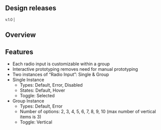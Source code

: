 ## Design releases

<small>v.1.0 | <auro-datetime utc="2022-03-25T00:01:00Z" month="long"></auro-datetime></small>

## Overview

## Features
* Each radio input is customizable within a group
* Interactive prototyping removes need for manual prototyping
* Two instances of “Radio Input”: Single & Group
* Single Instance
  * Types: Default, Error, Disabled
  * States: Default, Hover
  * Toggle: Selected
* Group Instance
  * Types: Default, Error
  * Number of options: 2, 3, 4, 5, 6, 7, 8, 9, 10 (max number of vertical items is 3)
  * Toggle: Vertical
